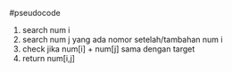#pseudocode
1. search num i
2. search num j yang ada nomor setelah/tambahan num i
3. check jika num[i] + num[j] sama dengan target
4. return num[i,j]
